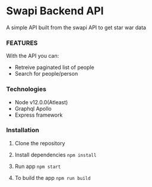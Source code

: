 # Swapi Backend API

A simple API built from the swapi API to get star war data

### FEATURES

With the API you can:

- Retreive paginated list of people
- Search for people/person

### Technologies

- Node v12.0.0(Atleast)
- Graphql Apollo
- Express framework

### Installation

1. Clone the repository

2. Install dependencies
   `npm install`

3. Run app
   `npm start`

4. To build the app
   `npm run build`
